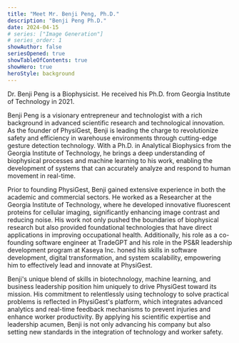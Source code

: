 ```yaml
---
title: "Meet Mr. Benji Peng, Ph.D."
description: "Benji Peng Ph.D."
date: 2024-04-15
# series: ["Image Generation"]
# series_order: 1
showAuthor: false
seriesOpened: true
showTableOfContents: true
showHero: true
heroStyle: background
---
```


Dr. Benji Peng is a Biophysicist. He received his Ph.D. from Georgia Institute of Technology in 2021.

Benji Peng is a visionary entrepreneur and technologist with a rich background in advanced scientific research and technological innovation. As the founder of PhysiGest, Benji is leading the charge to revolutionize safety and efficiency in warehouse environments through cutting-edge gesture detection technology. With a Ph.D. in Analytical Biophysics from the Georgia Institute of Technology, he brings a deep understanding of biophysical processes and machine learning to his work, enabling the development of systems that can accurately analyze and respond to human movement in real-time.

Prior to founding PhysiGest, Benji gained extensive experience in both the academic and commercial sectors. He worked as a Researcher at the Georgia Institute of Technology, where he developed innovative fluorescent proteins for cellular imaging, significantly enhancing image contrast and reducing noise. His work not only pushed the boundaries of biophysical research but also provided foundational technologies that have direct applications in improving occupational health. Additionally, his role as a co-founding software engineer at TradeGPT and his role in the PS&R leadership development program at Kaseya Inc. honed his skills in software development, digital transformation, and system scalability, empowering him to effectively lead and innovate at PhysiGest.

Benji's unique blend of skills in biotechnology, machine learning, and business leadership position him uniquely to drive PhysiGest toward its mission. His commitment to relentlessly using technology to solve practical problems is reflected in PhysiGest's platform, which integrates advanced analytics and real-time feedback mechanisms to prevent injuries and enhance worker productivity. By applying his scientific expertise and leadership acumen, Benji is not only advancing his company but also setting new standards in the integration of technology and worker safety.
